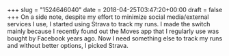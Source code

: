 +++
slug = "1524646040"
date = 2018-04-25T03:47:20+00:00
draft = false
+++
On a side note, despite my effort to minimize social media/external services I use, I started using Strava to track my runs. I made the switch mainly because I recently found out the Moves app that I regularly use was bought by Facebook years ago. Now I need something else to track my runs and without better options, I picked Strava.